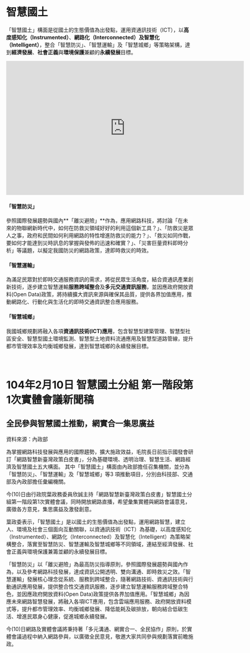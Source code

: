 # 智慧國土

「智慧國土」構面是從國土的生態價值為出發點，運用資通訊技術（ICT），以**高度感知化（Instrumented）**、**網路化（Interconnected）**及**智慧化（Intelligent）**，整合「智慧防災」、「智慧運輸」及「智慧城鄉」等策略架構，達到**經濟發展**、**社會正義**與**環境保護**兼顧的**永續發展**目標。

<iframe width="640" height="360" src="https://www.youtube.com/embed/hUjIY68WcAI?feature=player_embedded" frameborder="0" allowfullscreen></iframe>

#### 「智慧防災」

參照國際發展趨勢與國內**「離災避險」**作為，應用網路科技，將討論「在未來的物聯網新時代中，如何在防救災領域好好的利用這個新工具？」、「防救災是眾人之事，政府和民間如何利用網路的特性增進防救災的能力？」、「救災如同作戰，要如何才能達到災時訊息的掌握與發佈的迅速和確實？」、「災害巨量資料即時分析」等議題，以擬定我國防災的網路政策，達即時救災的時效。

#### 「智慧運輸」

為滿足民眾對於即時交通服務資訊的需求，將從民眾生活角度，結合資通訊產業創新技術，逐步建立智慧運輸**服務跨域整合**及**多元交通資訊服務**，並因應政府開放資料(Open Data)政策，將持續擴大資訊來源與確保其品質，提供各界加值應用，推動網路化、行動化與生活化的即時交通資訊整合應用服務。

#### 「智慧城鄉」

我國城鄉規劃將融入各項**資通訊技術(ICT)應用**，包含智慧型建築管理、智慧型社區安全、智慧型國土環境監測、智慧型土地資料流通應用及智慧型道路管線，提升都市管理效率及均衡城鄉發展，達到智慧城鄉的永續發展目標。
<br><br><br>
# 104年2月10日 智慧國土分組 第一階段第1次實體會議新聞稿
## 全民參與智慧國土推動，網實合一集思廣益
資料來源：內政部

為掌握網路科技發展與應用的國際趨勢，擴大施政效益，毛院長日前指示國發會研訂「網路智慧新臺灣政策白皮書」，分為基礎環境、透明治理、智慧生活、網路經濟及智慧國土五大構面。
其中「智慧國土」構面由內政部擔任召集機關，並分為「智慧防災」、「智慧運輸」及「智慧城鄉」等3 項推動項目，分別由科技部、交通部及內政部擔任彙編機關。

今(10)日由行政院葉政務委員欣誠主持「網路智慧新臺灣政策白皮書」智慧國土分組第一階段第1次實體會議，同時開放網路直播，希望彙集實體與網路會議意見，廣徵各方意見，集思廣益及激發創意。

葉政委表示，「智慧國土」是以國土的生態價值為出發點，運用網路智慧，建立人、環境及社會三個面向互動關聯，以資通訊技術（ICT）為基礎，以高度感知化（Instrumented）、網路化（Interconnected）及智慧化（Intelligent）為策略架構整合，落實至智慧防災、智慧運輸及智慧城鄉等不同領域，連結至經濟發展、社會正義與環境保護兼籌並顧的永續發展目標。

「智慧防災」以「離災避險」為最高防災指導原則，參照國際發展趨勢與國內作為，以及參考網路科技發展，達成資訊公開透明、雙向溝通、即時救災之效。「智慧運輸」發展核心理念從系統、服務到跨域整合，隨著網路技術、資通訊技術與行動通訊應用發展，提供整合性交通資訊服務，逐步建立智慧運輸服務跨域整合特色，並因應政府開放資料(Open Data)政策提供各界加值應用。「智慧城鄉」為因應未來網路智慧發展，將融入各項ICT應用，包含雲端應用服務、政府開放資料模式等，提升都市管理效率、均衡城鄉發展、降低能耗及碳排放，朝向結合低碳生活、增進民眾身心健康，促進城鄉永續發展。

今(10)日網路及實體會議將秉持著「多元溝通、網實合一、全民協作」原則，於實體會議過程中納入網路參與，以廣徵全民意見，敬邀大家共同參與規劃落實前瞻施政。

